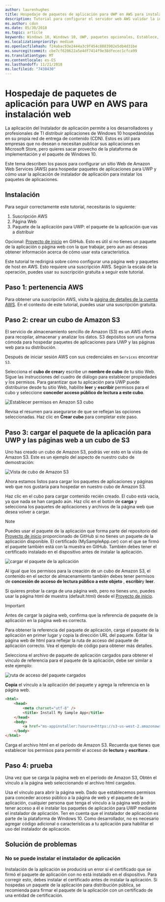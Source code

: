 ```yaml
---
author: laurenhughes
title: Hospedaje de paquetes de aplicación para UWP en AWS para instalación web
description: Tutorial para configurar el servidor web AWS validar la instalación de la aplicación a través de la aplicación del instalador de aplicación
ms.author: cdon
ms.date: 05/30/2018
ms.topic: article
keywords: Windows 10, Windows 10, UWP, paquetes opcionales, Establece, AWS relacionadas con la instalación de prueba de instalador, AppInstaller, aplicación,
ms.localizationpriority: medium
ms.openlocfilehash: f24abac93e2444a3c9f454c8883902e5db4d31be
ms.sourcegitcommit: cbe7cf620622a5e4df7414f9e38dfecec1cfca99
ms.translationtype: MT
ms.contentlocale: es-ES
ms.lasthandoff: 11/21/2018
ms.locfileid: "7438430"
---
```

# <a name="hosting-uwp-app-packages-on-aws-for-web-install"></a>Hospedaje de paquetes de aplicación para UWP en AWS para instalación web

La aplicación del Instalador de aplicación permite a los desarrolladores y profesionales de TI distribuir aplicaciones de Windows 10 hospedándolas en su propia red de entrega de contenido (CDN). Estos es útil para empresas que no desean o necesitan publicar sus aplicaciones en Microsoft Store, pero quieres sacar provecho de la plataforma de implementación y el paquete de Windows 10.

Este tema describen los pasos para configurar un sitio Web de Amazon Web Services (AWS) para hospedar paquetes de aplicaciones para UWP y cómo usar la aplicación de instalador de aplicación para instalar los paquetes de aplicaciones.

## <a name="setup"></a>Instalación

Para seguir correctamente este tutorial, necesitarás lo siguiente:
 
1. Suscripción AWS 
2. Página Web
3. Paquete de la aplicación para UWP: el paquete de la aplicación que vas a distribuir

Opcional: [Proyecto de inicio](https://github.com/AppInstaller/MySampleWebApp) en GitHub. Esto es útil si no tienes un paquete de la aplicación o página web con la que trabajar, pero aun así deseas obtener información acerca de cómo usar esta característica.

Este tutorial te redirigirá sobre cómo configurar una página web y paquetes de host en AWS. Esto requiere una suscripción AWS. Según la escala de la operación, puedes usar su suscripción gratuita a seguir este tutorial. 

## <a name="step-1---aws-membership"></a>Paso 1: pertenencia AWS
Para obtener una suscripción AWS, visita la [página de detalles de la cuenta AWS](https://aws.amazon.com/free/). En el contexto de este tutorial, puedes usar una suscripción gratuita.

## <a name="step-2---create-an-amazon-s3-bucket"></a>Paso 2: crear un cubo de Amazon S3

El servicio de almacenamiento sencillo de Amazon (S3) es un AWS oferta para recopilar, almacenar y analizar los datos. S3 depósitos son una forma cómoda para hospedar paquetes de aplicaciones para UWP y las páginas web para su distribución. 

Después de iniciar sesión AWS con sus credenciales en `Services` encontrar `S3`. 

Selecciona el **cubo de crear**y escribe un **nombre de cubo** de tu sitio Web. Sigue las instrucciones del cuadro de diálogo para establecer propiedades y los permisos. Para garantizar que tu aplicación para UWP puede distribuirse desde tu sitio Web, habilite **leer** y **escribir** permisos para el cubo y seleccione **conceder acceso público de lectura a este cubo**.

![Establecer permisos en Amazon S3 cubo](images/aws-permissions.png) 

Revisa el resumen para asegurarse de que se reflejan las opciones seleccionadas. Haz clic en **Crear cubo** para completar este paso. 

## <a name="step-3---upload-uwp-app-package-and-web-pages-to-an-s3-bucket"></a>Paso 3: cargar el paquete de la aplicación para UWP y las páginas web a un cubo de S3

Uno has creado un cubo de Amazon S3, podrás ver esto en la vista de Amazon S3. Este es un ejemplo del aspecto de nuestro cubo de demostración:

![Vista de cubo de Amazon S3](images/aws-post-create.png)

Ahora estamos listos para cargar los paquetes de aplicaciones y páginas web que nos gustaría para hospedar en nuestro cubo de Amazon S3. 

Haz clic en el cubo para cargar contenido recién creado. El cubo está vacía, ya que nada se han cargado aún. Haz clic en el botón de **carga** y selecciona los paquetes de aplicaciones y archivos de la página web que desea volver a cargar.

> [!NOTE]
> Puedes usar el paquete de la aplicación que forma parte del repositorio del [Proyecto de inicio](https://github.com/AppInstaller/MySampleWebApp) proporcionado de GitHub si no tienes un paquete de la aplicación disponible. El certificado (MySampleApp.cer) con el que se firmó el paquete también está con la muestra en GitHub. También debes tener el certificado instalado en el dispositivo antes de instalar la aplicación.

![cargar el paquete de la aplicación](images/aws-upload-package.png)

Al igual que los permisos para la creación de un cubo de Amazon S3, el contenido en el sector de almacenamiento también debes tener permisos de **concesión de acceso de lectura público a este objeto** , **escribir**y **leer**.

Si quieres probar la carga de una página web, pero no tienes uno, puedes usar la página html de muestra (default.html) desde el [Proyecto de inicio](https://github.com/AppInstaller/MySampleWebApp/blob/master/MySampleWebApp/default.html).

> [!IMPORTANT]
> Antes de cargar la página web, confirma que la referencia de paquete de la aplicación en la página web es correcta. 

Para obtener la referencia del paquete de aplicación, carga el paquete de la aplicación en primer lugar y copia la dirección URL del paquete. Editar la página web de html para reflejar la ruta de acceso del paquete de aplicación correcto. Vea el ejemplo de código para obtener más detalles. 

Selecciona el archivo de paquete de aplicación cargados para obtener el vínculo de referencia para el paquete de la aplicación, debe ser similar a este ejemplo:

![ruta de acceso del paquete cargados](images/aws-package-path.png)

**Copia** el vínculo a la aplicación del paquete y agrega la referencia en la página web. 

```html
<html>
    <head>
        <meta charset="utf-8" />
        <title> Install My Sample App</title>
    </head>
    <body>
        <a href="ms-appinstaller:?source=https://s3-us-west-2.amazonaws.com/appinstaller-aws-demo/MySampleApp.appxbundle"> Install My Sample App</a>
    </body>
</html>
```
Carga el archivo html en el período de Amazon S3. Recuerda que tienes que establecer los permisos para permitir el acceso de **lectura** y **escritura** .

## <a name="step-4---test"></a>Paso 4: prueba

Una vez que se carga la página web en el período de Amazon S3, Obtén el vínculo a la página web seleccionando el archivo html cargados.

Usa el vínculo para abrir la página web. Dado que establecemos permisos para conceder acceso público a la página de web y el paquete de la aplicación, cualquier persona que tenga el vínculo a la página web podrán tener acceso a él e instalar los paquetes de aplicación para UWP mediante el instalador de aplicación. Ten en cuenta que el instalador de aplicación es parte de la plataforma de Windows 10. Como desarrollador, no es necesario agregar código adicional o características a tu aplicación para habilitar el uso del instalador de aplicación. 

## <a name="troubleshooting"></a>Solución de problemas

### <a name="app-installer-fails-to-install"></a>No se puede instalar el instalador de aplicación 

Instalación de la aplicación se producirá un error si el certificado que se firmó el paquete de aplicación con no está instalado en el dispositivo. Para corregir esto, debes instalar el certificado antes de instalar la aplicación. Si hospedas un paquete de la aplicación para distribución pública, se recomienda para firmar el paquete de la aplicación con un certificado de una entidad de certificación. 



